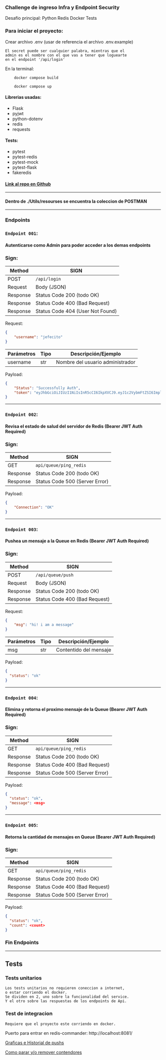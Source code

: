 ### Challenge de ingreso Infra y Endpoint Security
Desafio principal: Python Redis Docker Tests

### Para iniciar el proyecto:

Crear archivo .env (usar de referencia el archivo .env.example)
    
    El secret puede ser cualquier palabra, mientras que el
    admin es el nombre con el que vas a tener que loguearte
    en el endpoint '/api/login'
    
En la terminal:
```docker
    docker compose build
    
    docker compose up
```



#### Librerias usadas:
* Flask
* pyjwt
* python-dotenv
* redis
* requests

#### Tests: 
* pytest
* pytest-redis
* pytest-mock
* pytest-flask
* fakeredis


#### [Link al repo en  Github](https://github.com/henry-geary/JwtRestApiFlask)
<hr/>

#### Dentro de <strong>./Utils/resourses</strong> se encuentra la coleccion de POSTMAN 

<hr/>

### Endpoints

### `Endpoint 001`: 
#### Autenticarse como Admin para poder acceder a los demas endpoints

### Sign:


| Method   | SIGN                             |
|----------|----------------------------------|
| POST     | `/api/login`                     |
| Request  | Body (JSON)                      |
| Response | Status Code 200 (todo OK)        |
| Response | Status Code 400 (Bad Request)    |
| Response | Status Code 404 (User Not Found) |
Request:
```json
{
    "username": "jefecito"
}
```
| Parámetros   | Tipo | Descripción/Ejemplo              |
|--------------|------|----------------------------------|
| username     | str  | Nombre del usuario administrador |

Payload:
```json
{
    "Status": "Successfully Auth",
    "token": "eyJhbGciOiJIUzI1NiIsInR5cCI6IkpXVCJ9.eyJ1c2VybmFtZSI6ImplZmVjaXRvIiwiZXhwIjoxNjY4NzczMzY0fQ.kbsCYPHvcz32q1DTEOrbx2eZQknzlxu0NE4qvKemwjs"
}

```
<hr/>

### `Endpoint 002`:
#### Revisa el estado de salud del servidor de Redis (Bearer JWT Auth Required)

### Sign:   


| Method   | SIGN                           |
|----------|--------------------------------|
| GET      | `api/queue/ping_redis`         |
| Response | Status Code 200 (todo OK)      |
| Response | Status Code 500 (Server Error) |

Payload:
```json
{
    "Connection": "OK"
}
```
<hr/>

### `Endpoint 003`:
#### Pushea un mensaje a la Queue en Redis (Bearer JWT Auth Required)

### Sign:


| Method   | SIGN                          |
|----------|-------------------------------|
| POST     | `/api/queue/push`             |
| Request  | Body (JSON)                   |
| Response | Status Code 200 (todo OK)     |
| Response | Status Code 400 (Bad Request) |
Request:
```json
{
    "msg": "hi! i am a message"
}
```
| Parámetros   | Tipo | Descripción/Ejemplo       |
|--------------|------|---------------------------|
| msg     | str  | Contentido del mensaje    | 

Payload:
```json
{
  "status": "ok"
}
```
<hr/>

### `Endpoint 004`:
#### Elimina y retorna el proximo mensaje de la Queue (Bearer JWT Auth Required)

### Sign:   


| Method   | SIGN                           |
|----------|--------------------------------|
| GET      | `api/queue/ping_redis`         |
| Response | Status Code 200 (todo OK)      |
| Response | Status Code 400 (Bad Request)  |
| Response | Status Code 500 (Server Error) |

Payload:
```json
{
  "status": "ok",
  "message": <msg>
}
```
<hr/>

### `Endpoint 005`:
#### Retorna la cantidad de mensajes en Queue (Bearer JWT Auth Required)

### Sign:   


| Method   | SIGN                           |
|----------|--------------------------------|
| GET      | `api/queue/ping_redis`         |
| Response | Status Code 200 (todo OK)      |
| Response | Status Code 400 (Bad Request)  |
| Response | Status Code 500 (Server Error) |

Payload:
```json
{
  "status": "ok",
  "count": <count>
}
```
### Fin Endpoints

<hr/>

## Tests

### Tests unitarios
    Los tests unitarios no requieren coneccion a internet,
    o estar corriendo el docker.
    Se dividen en 2, uno sobre la funcionalidad del service.
    Y el otro sobre las respuestas de los endpoints de Api.
    

### Test de integracion
    Requiere que el proyecto este corriendo en docker.
    





Puerto para entrar en redis-commander: http://localhost:8081/ 

[Graficas e Historial de pushs](https://www.cybertalk.org/2022/03/03/youve-been-phished-what-to-do-next/)

[Como parar y/o remover contendores](https://www.ibm.com/docs/en/connect-direct/6.1.0?topic=container-stoprestart-procedure)